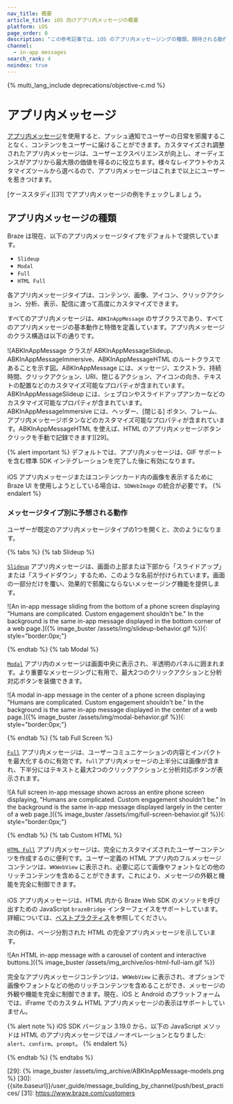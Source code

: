 ```yaml
---
nav_title: 概要
article_title: iOS 向けアプリ内メッセージの概要
platform: iOS
page_order: 0
description: "この参考記事では、iOS のアプリ内メッセージングの種類、期待される動作、いくつかのユースケースについて説明します。"
channel:
  - in-app messages
search_rank: 4
noindex: true
---
```


{% multi_lang_include deprecations/objective-c.md %}

# アプリ内メッセージ

[アプリ内メッセージ]({{site.baseurl}}/user_guide/message_building_by_channel/in-app_messages/)を使用すると、プッシュ通知でユーザーの日常を邪魔することなく、コンテンツをユーザーに届けることができます。カスタマイズされ調整されたアプリ内メッセージは、ユーザーエクスペリエンスが向上し、オーディエンスがアプリから最大限の価値を得るのに役立ちます。様々なレイアウトやカスタマイズツールから選べるので、アプリ内メッセージはこれまで以上にユーザーを惹きつけます。

[ケーススタディ][31] でアプリ内メッセージの例をチェックしましょう。

## アプリ内メッセージの種類

Braze は現在、以下のアプリ内メッセージタイプをデフォルトで提供しています。 

- `Slideup`
- `Modal`
- `Full`
- `HTML Full`

各アプリ内メッセージタイプは、コンテンツ、画像、アイコン、クリックアクション、分析、表示、配信に渡って高度にカスタマイズできます。

すべてのアプリ内メッセージは、`ABKInAppMessage` のサブクラスであり、すべてのアプリ内メッセージの基本動作と特徴を定義しています。アプリ内メッセージのクラス構造は以下の通りです。

![ABKInAppMessage クラスが ABKInAppMessageSlideup、ABKInAppMessageImmersive、ABKInAppMessageHTML のルートクラスであることを示す図。ABKInAppMessage には、メッセージ、エクストラ、持続時間、クリックアクション、URI、閉じるアクション、アイコンの向き、テキストの配置などのカスタマイズ可能なプロパティが含まれています。ABKInAppMessageSlideup には、シェブロンやスライドアップアンカーなどのカスタマイズ可能なプロパティが含まれています。ABKInAppMessageImmersive には、ヘッダー、[閉じる] ボタン、フレーム、アプリ内メッセージボタンなどのカスタマイズ可能なプロパティが含まれています。ABKInAppMessageHTML を使えば、HTML のアプリ内メッセージボタンクリックを手動で記録できます][29]。

{% alert important %}
デフォルトでは、アプリ内メッセージは、GIF サポートを含む標準 SDK インテグレーションを完了した後に有効になります。
<br><br>
iOS アプリ内メッセージまたはコンテンツカード内の画像を表示するために Braze UI を使用しようとしている場合は、`SDWebImage` の統合が必要です。
{% endalert %}

### メッセージタイプ別に予想される動作

ユーザーが既定のアプリ内メッセージタイプの1つを開くと、次のようになります。

{% tabs %}
{% tab Slideup %}

[`Slideup`](https://appboy.github.io/appboy-ios-sdk/docs/interface_a_b_k_in_app_message_slideup.html) アプリ内メッセージは、画面の上部または下部から「スライドアップ」または「スライドダウン」するため、このような名前が付けられています。画面の一部分だけを覆い、効果的で邪魔にならないメッセージング機能を提供します。

![An in-app message sliding from the bottom of a phone screen displaying "Humans are complicated. Custom engagement shouldn't be." In the background is the same in-app message displayed in the bottom corner of a web page.]({% image_buster /assets/img/slideup-behavior.gif %}){: style="border:0px;"}


{% endtab %}
{% tab Modal %}

[`Modal`](https://appboy.github.io/appboy-ios-sdk/docs/interface_a_b_k_in_app_message_modal.html) アプリ内のメッセージは画面中央に表示され、半透明のパネルに囲まれます。より重要なメッセージングに有用で、最大2つのクリックアクションと分析対応ボタンを装備できます。

![A modal in-app message in the center of a phone screen displaying "Humans are complicated. Custom engagement shouldn't be." In the background is the same in-app message displayed in the center of a web page.]({% image_buster /assets/img/modal-behavior.gif %}){: style="border:0px;"}

{% endtab %}
{% tab Full Screen %}

[`Full`](https://appboy.github.io/appboy-ios-sdk/docs/interface_a_b_k_in_app_message_full.html) アプリ内メッセージは、ユーザーコミュニケーションの内容とインパクトを最大化するのに有効です。`full`アプリ内メッセージの上半分には画像が含まれ、下半分にはテキストと最大2つのクリックアクションと分析対応ボタンが表示されます。

![A full screen in-app message shown across an entire phone screen displaying, "Humans are complicated. Custom engagement shouldn't be." In the background is the same in-app message displayed largely in the center of a web page.]({% image_buster /assets/img/full-screen-behavior.gif %}){: style="border:0px;"}

{% endtab %}
{% tab Custom HTML %}

[`HTML Full`](https://appboy.github.io/appboy-ios-sdk/docs/interface_a_b_k_in_app_message_h_t_m_l_full.html) アプリ内メッセージは、完全にカスタマイズされたユーザーコンテンツを作成するのに便利です。ユーザー定義の HTML アプリ内のフルメッセージコンテンツは、`WKWebView` に表示され、必要に応じて画像やフォントなどの他のリッチコンテンツを含めることができます。これにより、メッセージの外観と機能を完全に制御できます。<br><br>iOS アプリ内メッセージは、HTML 内から Braze Web SDK のメソッドを呼び出すための JavaScript `brazeBridge` インターフェイスをサポートしています。詳細については、[ベストプラクティス]({{site.baseurl}}/user_guide/message_building_by_channel/in-app_messages/best_practices/)を参照してください。

次の例は、ページ分割された HTML の完全アプリ内メッセージを示しています。

![An HTML in-app message with a carousel of content and interactive buttons.]({% image_buster /assets/img_archive/ios-html-full-iam.gif %})

完全なアプリ内メッセージコンテンツは、`WKWebView` に表示され、オプションで画像やフォントなどの他のリッチコンテンツを含めることができ、メッセージの外観や機能を完全に制御できます。現在、iOS と Android のプラットフォームでは、iFrame でのカスタム HTML アプリ内メッセージの表示はサポートしていません。

{% alert note %}
iOS SDK バージョン 3.19.0 から、以下の JavaScript メソッドは HTML のアプリ内メッセージではノーオペレーションとなりました: `alert`、`confirm`、`prompt`。
{% endalert %}

{% endtab %}
{% endtabs %}

[29]: {% image_buster /assets/img_archive/ABKInAppMessage-models.png %}
[30]: {{site.baseurl}}/user_guide/message_building_by_channel/push/best_practices/
[31]: https://www.braze.com/customers
